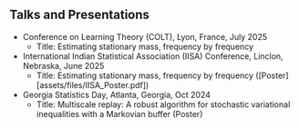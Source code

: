 ## Talks and Presentations

* Conference on Learning Theory (COLT), Lyon, France, July 2025
  * Title: Estimating stationary mass, frequency by frequency
* International Indian Statistical Association (IISA) Conference, Linclon, Nebraska, June 2025
  * Title: Estimating stationary mass, frequency by frequency ([Poster][assets/files/IISA_Poster.pdf])
* Georgia Statistics Day, Atlanta, Georgia, Oct 2024
  * Title: Multiscale replay: A robust algorithm for stochastic variational inequalities with a Markovian buffer (Poster)
